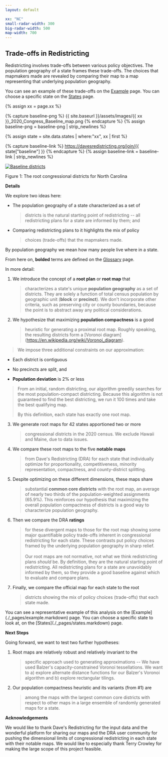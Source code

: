 ```yaml
---
layout: default

xx: "NC"
small-radar-width: 300
big-radar-width: 500
map-width: 700
---
```


<h2>Trade-offs in Redistricting</h2>

Redistricting involves trade-offs between various policy objectives. 
The population geography of a state frames these trade-offs. 
The choices that mapmakers made are revealed by comparing their map to a map 
representing that underlying population geography. 

You can see an example of these trade-offs on the [Example](./_pages/example.markdown) page. 
You can choose a specific state on the [States](./_pages/states.markdown) page.

{% assign xx = page.xx %}

{% capture baseline-png %}
{{ site.baseurl }}/assets/images/{{ xx }}_2020_Congress_Baseline_map.png
{% endcapture %}
{% assign baseline-png = baseline-png | strip_newlines %}

{% assign state = site.data.states | where:"xx", xx | first %}

{% capture baseline-link %}
https://davesredistricting.org/join/{{ state["baseline"] }}
{% endcapture %}
{% assign baseline-link = baseline-link | strip_newlines %}

<p style="text-align: left">
    <a href="{{ baseline-link }}">
        <img src="{{ baseline-png }}" alt="Baseline districts" title="Click to view the map in Dave's Redistricting"
            width="{{ page.map-width }}" />
    </a>
</p>
Figure 1: The root congressional districts for North Carolina

**Details**

We explore two ideas here:

-   The population geography of a state characterized as a set of
    > districts is the natural starting point of redistricting -- all
    > redistricting plans for a state are informed by them; and

-   Comparing redistricting plans to it highlights the mix of policy
    > choices (trade-offs) that the mapmakers made.

By population geography we mean how many people live where in a state.

From here on, **bolded** terms are defined on the [Glossary](./_pages/glossary.markdown) page.

In more detail:

1.  We introduce the concept of a **root plan** or **root map** that
    > characterizes a state's unique **population geography** as a set
    > of districts. They are solely a function of total census
    > population by geographic unit (**block** or **precinct**). We
    > don't incorporate other criteria, such as preserving city or
    > county boundaries, because the point is to abstract away any
    > political considerations.

2.  We hypothesize that maximizing **population compactness** is a good
    > heuristic for generating a proximal root map. Roughly speaking,
    > the resulting districts form a
    > \[Voronoi diagram\](https://en.wikipedia.org/wiki/Voronoi_diagram).

> We impose three additional constraints on our approximation:

-   Each district is contiguous

-   No precincts are split, and

-   **Population deviation** is 2% or less

> From an initial, random districting, our algorithm greedily searches
> for the most population-compact districting. Because this algorithm is
> not guaranteed to find the best districting, we run it 100 times and
> take the best qualifying map.
>
> By this definition, each state has exactly one root map.

3.  We generate root maps for 42 states apportioned two or more
    > congressional districts in the 2020 census. We exclude Hawaii and
    > Maine, due to data issues.

4.  We compare these root maps to the five **notable maps**
    > from Dave's Redistricting (DRA)
    > for each state that individually optimize for proportionality,
    > competitiveness, minority representation, compactness, and
    > county-district splitting.

5.  Despite optimizing on these different dimensions, these maps share
    > substantial **common core districts** with the root map, an average of
    > nearly two thirds of the population-weighted assignments (65.9%).
    > This reinforces our hypothesis that maximizing the overall
    > population compactness of districts is a good way to characterize
    > population geography.

6.  Then we compare the DRA **ratings**
    > for these divergent maps to those for the root map showing some
    > major quantifiable policy trade-offs inherent in congressional
    > redistricting for each state. These contrasts put policy choices
    > framed by the underlying population geography in sharp relief.\
    > \
    > Our root maps are not normative, not what we think redistricting
    > plans *should* be. By definition, they are the natural starting
    > point of redistricting. All redistricting plans for a state are
    > unavoidably informed by them, so they provide a good baseline
    > against which to evaluate and compare plans.

7.  Finally, we compare the official map for each state to the root
    > districts showing the mix of policy choices (trade-offs) that each
    > state made.

You can see a representative example of this analysis on the
\[Example\](./\_pages/example.markdown) page. You can choose a specific
state to look at, on the \[States\](./\_pages/states.markdown) page.

**Next Steps**

Going forward, we want to test two further hypotheses:

1.  Root maps are relatively robust and relatively invariant to the
    > specific approach used to generating approximations -- We have
    > used Balzer's capacity-constrained Voronoi tessellations. We want
    > to a) explore alternate distance functions for our Balzer's
    > Voronoi algorithm and b) explore rectangular tilings.

2.  Our population compactness heuristic and its variants (from #1) are
    > among the maps with the largest common core districts with respect to
    > other maps in a large ensemble of randomly generated maps for a
    > state.

**Acknowledgements**

We would like to thank Dave\'s Redistricting for the input data
and the wonderful platform for sharing our maps and the DRA user
community for pushing the dimensional limits of congressional
redistricting in each state with their notable maps. We would like to
especially thank Terry Crowley for making the large scope of this
project feasible.